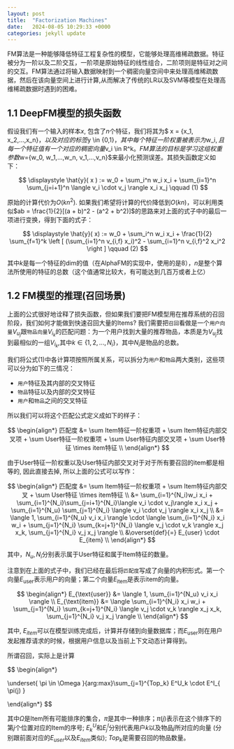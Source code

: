 ```yaml
---
layout: post
title:  "Factorization Machines"
date:   2024-08-05 10:29:33 +0000
categories: jekyll update
---
```


FM算法是一种能够降低特征工程复杂性的模型，它能够处理高维稀疏数据。特征被分为一阶以及二阶交互，一阶项是原始特征的线性组合，二阶项则是特征对之间的交互。FM算法通过将输入数据映射到一个稠密向量空间中来处理高维稀疏数据，然后在该向量空间上进行计算,从而解决了传统的LR以及SVM等模型在处理高维稀疏数据时遇到的困难。

## 1.1 DeepFM模型的损失函数

假设我们有一个输入的样本$x$, 包含了$n$个特征，我们将其为$ x = \{x_1, x_2,...,x_n\}$，以及对应的标签$y \in \{0,1\}$，其中每个特征一阶权重被表示为$w_i$, 且每一个特征值有一个对应的稠密向量$v_i \in R^k$。FM算法的目标是学习这组权重参数$w=\{w_0, w_1,...,w_n, v_1,...,v_n\}$来最小化预测误差。其损失函数定义如下：

$$
\displaystyle \hat{y}( x ) := w_0 + \sum_i^n w_i x_i + \sum_{i=1}^n \sum_{j=i+1}^n \langle  v_i \cdot  v_j \rangle x_i x_j \qquad (1)
$$

原始的计算代价为$O(kn^2)$. 如果我们希望将计算的代价降低到$O(kn)$，可以利用类似$ab = \frac{1}{2}[(a + b)^2 - (a^2 + b^2)]$的思路来对上面的式子中的最后一项进行变换，得到下面的式子：

$$
\displaystyle \hat{y}( x) := w_0 + \sum_i^n w_i x_i  + \frac{1}{2} \sum_{f=1}^k \left [ (\sum_{i=1}^n v_{i,f} x_i)^2 - \sum_{i=1}^n v_{i,f}^2 x_i^2  \right ]  \qquad (2) 
$$

其中$k$是每一个特征的dim的值（在AlphaFM的实现中，使用的是8），$n$是整个算法所使用的特征的总数（这个值通常比较大，有可能达到几百万或者上亿）

## 1.2 FM模型的推理(召回场景)
上面的公式很好地诠释了损失函数，但如果我们要把FM模型用在推荐系统的召回阶段，我们如何才能做到快速召回大量的Items? 我们需要把`召回`看做是一个`用户向量`$V_{u_j}$跟`物品向量`$V_{i_k}$的匹配问题：为一个用户找到大量的推荐物品，本质是为$V_{u_j}$找到最相似的一组$V_{i_k}$,其中$k \in \{1,2,...,N_i\}$，其中$N_i$是物品的总数。


我们将公式$(1)$中各计算项按照所属关系，可以拆分为`用户`和`物品`两大类别，这些项可以分为如下的三情况：
* `用户`特征及其内部的交叉特征
* `物品`特征以及内部的交叉特征
* `用户`和`物品`之间的交叉特征

所以我们可以将这个匹配公式定义成如下的样子：

$$ \begin{align*} 
匹配度 &= \sum Item特征一阶权重项  + \sum Item特征内部交叉项 +  \sum User特征一阶权重项 + \sum User特征内部交叉项 + \sum User特征 \times item特征  \\
   \end{align*}
$$

由于User特征一阶权重以及User特征内部交叉对于对于所有要召回的item都是相等的, 因此直接去掉, 所以上面的公式可以写作：

$$
\begin{align*}
匹配度 &= \sum Item特征一阶权重项  + \sum Item特征内部交叉 + \sum User特征 \times item特征  \\
      &= \sum_{i=1}^{N_i}w_i x_i + \sum_{i=1}^{N_i}\sum_{j=i+1}^{N_i}\langle v_i  \cdot v_j\rangle x_i x_j  + \sum_{i=1}^{N_u} \sum_{j=1}^{N_i} \langle v_i \cdot v_j \rangle x_i x_j \\
      &= \langle 1, \sum_{i=1}^{N_u} v_i x_i \rangle \cdot \langle \sum_{i=1}^{N_i} x_i w_i  + \sum_{j=1}^{N_i} \sum_{k=j+1}^{N_i} \langle v_j \cdot v_k \rangle x_j x_k,   \sum_{j=1}^{N_i} v_j x_j \rangle  \\
      &\overset{def}{=} E_{user} \cdot E_{item} \\
\end{align*}
$$

其中，$N_u, N_i$分别表示属于User特征和属于Item特征的数量。

注意到在上面的式子中，我们已经在最后将`匹配度`写成了向量的内积形式。第一个向量$E_{\text{user}}$表示用户的向量；第二个向量$E_{\text{item}}$是表示item的向量。

$$
\begin{align*}
E_{\text{user}} &= \langle 1, \sum_{i=1}^{N_u} v_i x_i \rangle \\
E_{\text{item}} &= \langle \sum_{i=1}^{N_i} x_i w_i  + \sum_{j=1}^{N_i} \sum_{k=j+1}^{N_i} \langle v_j \cdot v_k \rangle x_j x_k,   \sum_{j=1}^{N_i} v_j x_j \rangle \\
\end{align*}
$$

其中, $E_{item}$可以在模型训练完成后，计算并存储到向量数据库；而$E_{\text{user}}$则在用户发起推荐请求的时候，根据用户信息以及当前上下文动态计算得到。

所谓召回，实际上是计算

$$
\begin{align*}

\underset{  \pi \in \Omega }{arg\:max}\sum_{j=1}^{Top_k} E^U_k \cdot E^I_{  \pi(j) }

\end{align*}
$$

其中$\Omega$是Item所有可能排序的集合，$\pi$是其中一种排序；$\pi(j)$表示在这个排序下的第$j$个位置对应的Item的序号; $E^U_k$和$E^I_j$分别代表用户$k$以及物品$j$所对应的向量 (分别跟前面对应的$E_{user}$以及$E_{item}$类似); $Top_k$是需要召回的物品数量。


